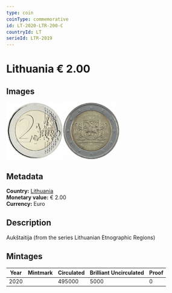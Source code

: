 ```yaml
---
type: coin
coinType: commemorative
id: LT-2020-LTR-200-C
countryId: LT
serieId: LTR-2019
---
```


# Lithuania € 2.00

## Images

<img src="../../Images/common-2007-200.webp" height="150" alt="Front image"><img src="Images/LT-2020-200.webp" height="150" alt="Back image">

## Metadata

**Country:** [Lithuania](../../Countries/Lithuania/index.md)\
**Monetary value:** € 2.00\
**Currency:** Euro

## Description

Aukštaitija (from the series Lithuanian Etnographic Regions)

## Mintages

| Year | Mintmark | Circulated | Brilliant Uncirculated | Proof |
| ---- | -------- | ---------- | ---------------------- | ----- |
| 2020 |          | 495000     | 5000                   | 0     |
